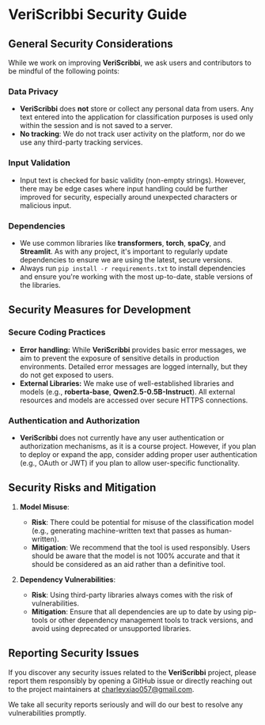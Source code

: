 # VeriScribbi Security Guide

## General Security Considerations

While we work on improving **VeriScribbi**, we ask users and contributors to be mindful of the following points:

### Data Privacy
- **VeriScribbi** does **not** store or collect any personal data from users. Any text entered into the application for classification purposes is used only within the session and is not saved to a server.
- **No tracking**: We do not track user activity on the platform, nor do we use any third-party tracking services.

### Input Validation
- Input text is checked for basic validity (non-empty strings). However, there may be edge cases where input handling could be further improved for security, especially around unexpected characters or malicious input.
  
### Dependencies
- We use common libraries like **transformers**, **torch**, **spaCy**, and **Streamlit**. As with any project, it's important to regularly update dependencies to ensure we are using the latest, secure versions.
- Always run `pip install -r requirements.txt` to install dependencies and ensure you're working with the most up-to-date, stable versions of the libraries.

## Security Measures for Development

### Secure Coding Practices
- **Error handling:** While **VeriScribbi** provides basic error messages, we aim to prevent the exposure of sensitive details in production environments. Detailed error messages are logged internally, but they do not get exposed to users.
- **External Libraries:** We make use of well-established libraries and models (e.g., **roberta-base**, **Qwen2.5-0.5B-Instruct**). All external resources and models are accessed over secure HTTPS connections.

### Authentication and Authorization
- **VeriScribbi** does not currently have any user authentication or authorization mechanisms, as it is a course project. However, if you plan to deploy or expand the app, consider adding proper user authentication (e.g., OAuth or JWT) if you plan to allow user-specific functionality.

## Security Risks and Mitigation

1. **Model Misuse**:
   - **Risk**: There could be potential for misuse of the classification model (e.g., generating machine-written text that passes as human-written).
   - **Mitigation**: We recommend that the tool is used responsibly. Users should be aware that the model is not 100% accurate and that it should be considered as an aid rather than a definitive tool.

2. **Dependency Vulnerabilities**:
   - **Risk**: Using third-party libraries always comes with the risk of vulnerabilities.
   - **Mitigation**: Ensure that all dependencies are up to date by using pip-tools or other dependency management tools to track versions, and avoid using deprecated or unsupported libraries.

## Reporting Security Issues

If you discover any security issues related to the **VeriScribbi** project, please report them responsibly by opening a GitHub issue or directly reaching out to the project maintainers at [charleyxiao057@gmail.com](mailto:charleyxiao057@gmail.com).

We take all security reports seriously and will do our best to resolve any vulnerabilities promptly.